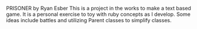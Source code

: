 PRISONER by Ryan Esber
This is a project in the works to make a text based game.
It is a personal exercise to toy with ruby concepts as I develop.
Some ideas include battles and utilizing Parent classes to simplify classes.
